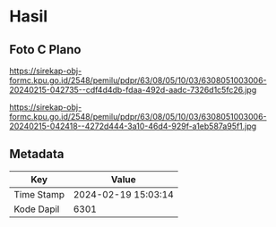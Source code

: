 # Hasil

## Foto C Plano

https://sirekap-obj-formc.kpu.go.id/2548/pemilu/pdpr/63/08/05/10/03/6308051003006-20240215-042735--cdf4d4db-fdaa-492d-aadc-7326d1c5fc26.jpg

https://sirekap-obj-formc.kpu.go.id/2548/pemilu/pdpr/63/08/05/10/03/6308051003006-20240215-042418--4272d444-3a10-46d4-929f-a1eb587a95f1.jpg


## Metadata

| Key        | Value               |
| ---------- | ------------------- |
| Time Stamp | 2024-02-19 15:03:14 |
| Kode Dapil | 6301                |



